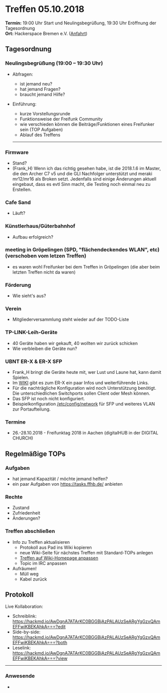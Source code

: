# Treffen 05.10.2018

**Termin:** 19:00 Uhr Start und Neulingsbegrüßung, 19:30 Uhr Eröffnung der Tagesordnung  
**Ort:** Hackerspace Bremen e.V. ([Anfahrt](https://www.hackerspace-bremen.de/anfahrt/))

## Tagesordnung
### Neulingsbegrüßung (19:00 – 19:30 Uhr)
- Abfragen:
    - ist jemand neu?
    - hat jemand Fragen?
    - braucht jemand Hilfe?
- Einführung:
    - kurze Vorstellungsrunde
    - Funktionsweise der Freifunk Community
    - wie verschieden können die Beiträge/Funktionen eines Freifunker sein (TOP Aufgaben)
    - Ablauf des Treffens

	---

### Firmware
* Stand?
* (Frank_H) Wenn ich das richtig gesehen habe, ist die 2018.1.6 im Master, die den Archer C7 v5 und die GLI Nachfolger unterstützt und meraki mr12/mr16 als Broken setzt. Jedenfalls sind einige Änderungen aktuell eingebaut, dass es evtl Sinn macht, die Testing noch einmal neu zu Erstellen.

### Cafe Sand
* Läuft?

### Künstlerhaus/Güterbahnhof
* Aufbau erfolgreich?

### meeting in Gröpelingen (SPD, "flächendeckendes WLAN", etc) (verschoben vom letzen Treffen)
* es waren wohl Freifunker bei dem Treffen in Gröpelingen (die aber beim letzten Treffen nicht da waren)

### Förderung
* Wie sieht's aus?

### Verein
* Mitgliederversammlung steht wieder auf der TODO-Liste

### TP-LINK-Leih-Geräte
* 40 Geräte haben wir gekauft, 40 wollten wir zurück schicken
* Wie verbleiben die Geräte nun?

### UBNT ER-X & ER-X SFP
* Frank_H bringt die Geräte heute mit, wer Lust und Laune hat, kann damit Spielen.
* Im [WIKI](https://wiki.bremen.freifunk.net/Anleitungen/Offloader-Ubiquiti-ER-X) gibt es zum ER-X ein paar Infos und weiterführende Links.
* Für die nachträgliche Konfiguration wird noch Unterstützung benötigt. Die unterschiedlichen Switchports sollen Client oder Mesh können.
* Das SFP ist noch nicht konfiguriert. 
* Beispielkonfiguration [/etc/config/network](https://cloud.ffhb.de/index.php/s/K7xK4yKy8ipP387) für SFP und weiteres VLAN zur Portaufteilung.

### Termine
- 26.-28.10.2018  - Freifunktag 2018 in Aachen (digitalHUB in der DIGITAL CHURCH)

## Regelmäßige TOPs

### Aufgaben
- hat jemand Kapazität / möchte jemand helfen?
- ein paar Aufgaben von https://tasks.ffhb.de/ anbieten

### Rechte
- Zustand
- Zufriedenheit
- Änderungen?

### Treffen abschließen
- Info zu Treffen aktualisieren
  - Protokoll aus Pad ins Wiki kopieren
  - neue Wiki-Seite für nächstes Treffen mit Standard-TOPs anlegen
  - [Treffen auf Wiki-Homepage anpassen](https://wiki.bremen.freifunk.net/Home)
  - Topic im IRC anpassen
- Aufräumen!
  - Müll weg
  - Kabel zurück


## Protokoll
Live Kollaboration:
- Schreiblink: https://hackmd.io/AwDgnA7ATArKC0BGGBjAzPALAUzSeARgYgGzxQAmEFFwiKBEKAhkA===?edit
- Side-by-side: https://hackmd.io/AwDgnA7ATArKC0BGGBjAzPALAUzSeARgYgGzxQAmEFFwiKBEKAhkA===?both
- Leselink: https://hackmd.io/AwDgnA7ATArKC0BGGBjAzPALAUzSeARgYgGzxQAmEFFwiKBEKAhkA===?view

---

### Anwesende
-